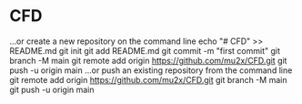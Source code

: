 # CFD

…or create a new repository on the command line
echo "# CFD" >> README.md
git init
git add README.md
git commit -m "first commit"
git branch -M main
git remote add origin https://github.com/mu2x/CFD.git
git push -u origin main
…or push an existing repository from the command line
git remote add origin https://github.com/mu2x/CFD.git
git branch -M main
git push -u origin main
